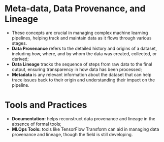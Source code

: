 # Meta-data, Data Provenance, and Lineage

 - These concepts are crucial in managing complex machine learning pipelines, helping track and maintain data as it flows through various stages.
 - **Data Provenance** refers to the detailed history and origins of a dataset, including how, where, and by whom the data was created, collected, or derived;
 - **Data Lineage** tracks the sequence of steps from raw data to the final output, ensuring transparency in how data has been processed;
 - **Metadata** is any relevant information about the dataset that can help trace issues back to their origin and understanding their impact on the pipeline.

# Tools and Practices

 - **Documentation:** helps reconstruct data provenance and lineage in the absence of formal tools;
 - **MLOps Tools:** tools like TensorFlow Transform can aid in managing data provenance and lineage, though the field is still developing.
